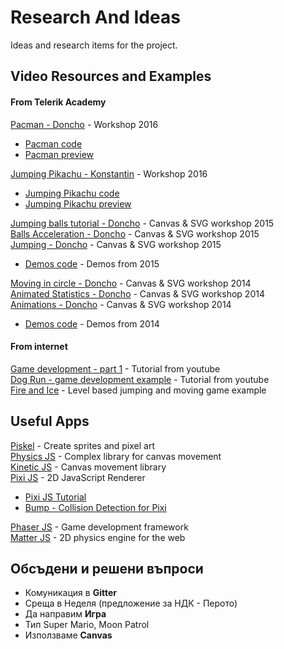 # Research And Ideas

Ideas and research items for the project.

## Video Resources and Examples

#### From Telerik Academy

[Pacman - Doncho](https://www.youtube.com/watch?v=NQYdKC6nK6o) - Workshop 2016  
 - [Pacman code](https://telerikacademy.com/Courses/LectureResources/8597/Pacman-Source)  
 - [Pacman preview](https://telerikacademy.com/Courses/LectureResources/8598/Pacman-Preview)  
 
[Jumping Pikachu - Konstantin](https://www.youtube.com/watch?v=lQjllghKKxw) - Workshop 2016  
 - [Jumping Pikachu code](https://telerikacademy.com/Courses/LectureResources/8611/Jumping-Pikachu-Source)  
 - [Jumping Pikachu preview](https://telerikacademy.com/Courses/LectureResources/8612/Jumping-Pikachu-Preview)  
 
[Jumping balls tutorial - Doncho](https://www.youtube.com/watch?v=u1ZhDhBZQQ4) - Canvas & SVG workshop 2015  
[Balls Acceleration - Doncho](https://www.youtube.com/watch?v=hvLlVuU1hxo) - Canvas & SVG workshop 2015  
[Jumping - Doncho](https://www.youtube.com/watch?v=lnhP6cvrN3c) - Canvas & SVG workshop 2015
 - [Demos code](https://github.com/TelerikAcademy/JavaScript-UI-and-DOM/tree/2015/06.%20Animations%20with%20HTML5%20Canvas/live-demos) - Demos from 2015  

[Moving in circle - Doncho](https://www.youtube.com/watch?v=OB1-3CzL_94) - Canvas & SVG workshop 2014  
[Animated Statistics - Doncho](https://www.youtube.com/watch?v=5HdoWXohD5I) - Canvas & SVG workshop 2014  
[Animations - Doncho](https://www.youtube.com/watch?v=6qIxFa9vM0E) - Canvas & SVG workshop 2014  
 - [Demos code](https://telerikacademy.com/Courses/LectureResources/4073/%D0%94%D0%B5%D0%BC%D0%BE-%D0%BD%D0%B0-%D0%B6%D0%B8%D0%B2%D0%BE) - Demos from 2014   
#### From internet 

[Game development - part 1](https://www.youtube.com/watch?v=w86CZ79IHj8&list=PLX96T4AVTGy5wYIlbZYaFeFG8jnPNakBP&index=1) - Tutorial from youtube  
[Dog Run - game development example](https://www.youtube.com/watch?v=s1NwMmjnrTY) - Tutorial from youtube   
[Fire and Ice](https://www.youtube.com/watch?v=1t782B0zK3Y) - Level based jumping and moving game example

## Useful Apps

[Piskel](http://www.piskelapp.com/) - Create sprites and pixel art  
[Physics JS](http://wellcaffeinated.net/PhysicsJS/#demo-0) - Complex library for canvas movement  
[Kinetic JS](http://agavestorm.com/kineticjs/) - Canvas movement library  
[Pixi JS](http://www.pixijs.com/) - 2D JavaScript Renderer  
 - [Pixi JS Tutorial](https://github.com/kittykatattack/learningPixi#using-a-texture-atlas)  
 - [Bump - Collision Detection for Pixi](https://github.com/kittykatattack/bump#hit)  
 
[Phaser JS](https://phaser.io/) - Game development framework  
[Matter JS](http://brm.io/matter-js/) - 2D physics engine for the web

## Обсъдени и решени въпроси

- Комуникация в **Gitter**
- Среща в Неделя (предложение за НДК - Перото)
- Да направим **Игра**
- Тип Super Mario, Moon Patrol
- Използваме **Canvas**
